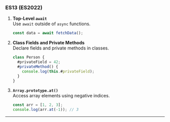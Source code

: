 ### **ES13 (ES2022)**

1. **Top-Level `await`**  
   Use `await` outside of `async` functions.

   ```javascript
   const data = await fetchData();
   ```

2. **Class Fields and Private Methods**  
   Declare fields and private methods in classes.

   ```javascript
   class Person {
     #privateField = 42;
     #privateMethod() {
       console.log(this.#privateField);
     }
   }
   ```

3. **`Array.prototype.at()`**  
   Access array elements using negative indices.
   ```javascript
   const arr = [1, 2, 3];
   console.log(arr.at(-1)); // 3
   ```

---
